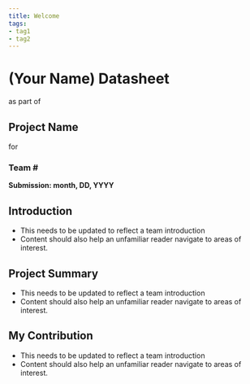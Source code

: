 ```yaml
---
title: Welcome
tags:
- tag1
- tag2
---
```

<h1>(Your Name) Datasheet</h1>
as part of
<h2>Project Name</h2>
for

<h3>Team #</h3>

**Submission: month, DD, YYYY**

## Introduction

* This needs to be updated to reflect a team introduction
* Content should also help an unfamiliar reader navigate to areas of interest.

## Project Summary

* This needs to be updated to reflect a team introduction
* Content should also help an unfamiliar reader navigate to areas of interest.
  
## My Contribution

* This needs to be updated to reflect a team introduction
* Content should also help an unfamiliar reader navigate to areas of interest.